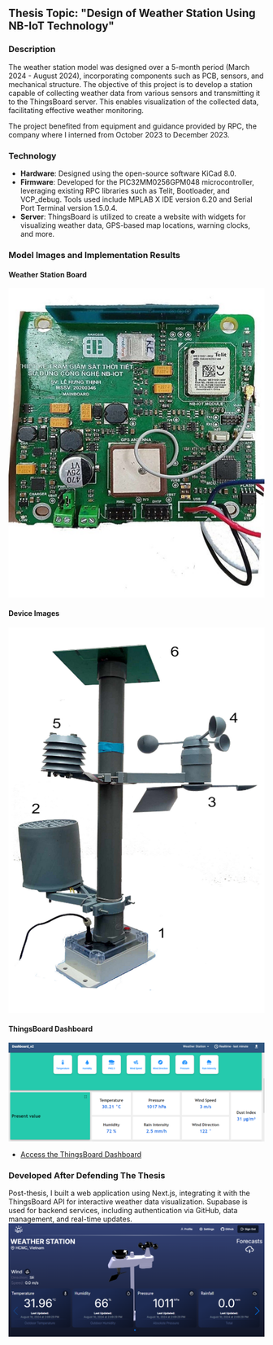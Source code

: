 ## Thesis Topic: "Design of Weather Station Using NB-IoT Technology"

### Description
The weather station model was designed over a 5-month period (March 2024 - August 2024), incorporating components such as PCB, sensors, and mechanical structure. The objective of this project is to develop a station capable of collecting weather data from various sensors and transmitting it to the ThingsBoard server. This enables visualization of the collected data, facilitating effective weather monitoring.

The project benefited from equipment and guidance provided by RPC, the company where I interned from October 2023 to December 2023.

### Technology
- **Hardware**: Designed using the open-source software KiCad 8.0.
- **Firmware**: Developed for the PIC32MM0256GPM048 microcontroller, leveraging existing RPC libraries such as Telit, Bootloader, and VCP_debug. Tools used include MPLAB X IDE version 6.20 and Serial Port Terminal version 1.5.0.4.
- **Server**: ThingsBoard is utilized to create a website with widgets for visualizing weather data, GPS-based map locations, warning clocks, and more.

### Model Images and Implementation Results
#### Weather Station Board
![Weather Station Board](https://github.com/hcmusthinhcode2k2/WeatherStation_Thesis/blob/main/Picture_demo/Board.jpg)

#### Device Images
![Device Images](https://github.com/hcmusthinhcode2k2/WeatherStation_Thesis/blob/main/Picture_demo/Device.png)

#### ThingsBoard Dashboard
![ThingsBoard Dashboard](https://github.com/hcmusthinhcode2k2/WeatherStation_Thesis/blob/main/Picture_demo/Thingsboard.png)
- [Access the ThingsBoard Dashboard](https://demo.thingsboard.io/dashboard/4821b720-32a0-11ef-9229-f3aa570680fb?publicId=11060700-0c1c-11ef-b68a-bfe4060367e5)

### Developed After Defending The Thesis
Post-thesis, I built a web application using Next.js, integrating it with the ThingsBoard API for interactive weather data visualization. Supabase is used for backend services, including authentication via GitHub, data management, and real-time updates.
![Web](https://github.com/hcmusthinhcode2k2/WeatherStation_Thesis/blob/main/Picture_demo/app.png)

